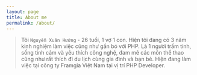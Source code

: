 ```yaml
---
layout: page
title: About me
permalink: /about/
---
```


> Tôi `Nguyễn Xuân Hướng` - 26 tuổi, 1 vợ 1 con. Hiện tôi đang có 3 năm kinh nghiệm làm việc cũng như gắn bó với PHP. 
> Là 1 người trầm tính, sống tình cảm và yêu thích công nghệ, đam mê các môn thể thao cũng như rất thích đi du lịch cùng gia đình và bạn bè. Hiện đang làm việc tại công ty Framgia Việt Nam tại vị trí PHP Developer.

